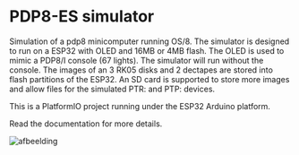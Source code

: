 # PDP8-ES simulator

Simulation of a pdp8 minicomputer running OS/8.
The simulator is designed to run on a ESP32 with OLED and 16MB or 4MB flash.  The OLED is used to mimic a PDP8/I console (67 lights).  The simulator will run without the console.
The images of an 3 RK05 disks and 2 dectapes are stored into flash partitions of the ESP32.  An SD card is supported to store more images and allow files for the simulated PTR: and PTP: devices.

This is a PlatformIO project running under the ESP32 Arduino platform.

Read the documentation for more details.


![afbeelding](https://github.com/Edzelf/ESP32-pdp8-simulator/assets/18257026/3a422159-93da-41d3-aabf-536266b5066b)
